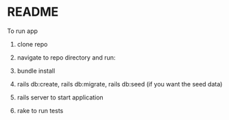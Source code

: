 # README

To run app

1. clone repo

2. navigate to repo directory and run:

3. bundle install

4. rails db:create, rails db:migrate, rails db:seed (if you want the seed data)

5. rails server to start application

6. rake to run tests
